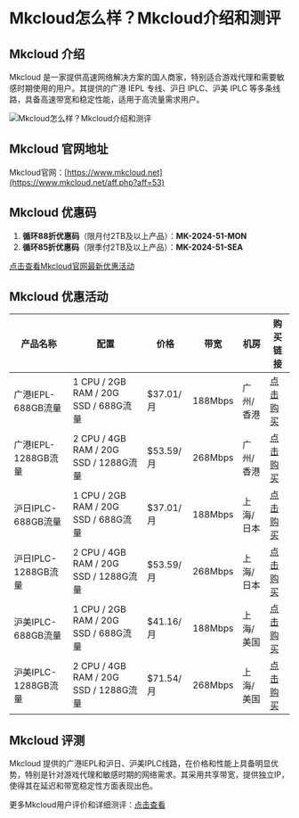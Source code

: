 # Mkcloud怎么样？Mkcloud介绍和测评

## Mkcloud 介绍
Mkcloud 是一家提供高速网络解决方案的国人商家，特别适合游戏代理和需要敏感时期使用的用户。其提供的广港 IEPL 专线、沪日 IPLC、沪美 IPLC 等多条线路，具备高速带宽和稳定性能，适用于高流量需求用户。

![Mkcloud怎么样？Mkcloud介绍和测评](https://github.com/user-attachments/assets/758b30dc-a7fd-487f-99ca-69d9d543e453)

## Mkcloud 官网地址
Mkcloud官网：[https://www.mkcloud.net](https://www.mkcloud.net/aff.php?aff=53)

## Mkcloud 优惠码
1. **循环88折优惠码**（限月付2TB及以上产品）：**MK-2024-51-MON**  
2. **循环85折优惠码**（限季付2TB及以上产品）：**MK-2024-51-SEA**

[点击查看Mkcloud官网最新优惠活动](https://www.mkcloud.net/aff.php?aff=53)

## Mkcloud 优惠活动

| 产品名称           | 配置                                  | 价格         | 带宽    | 机房      | 购买链接 |
| ------------------ | ------------------------------------- | ------------ | ------- | --------- | -------- |
| 广港IEPL-688GB流量 | 1 CPU / 2GB RAM / 20G SSD / 688G流量 | $37.01/月    | 188Mbps | 广州/香港 | [点击购买](https://www.mkcloud.net/aff.php?aff=53&gid=1) |
| 广港IEPL-1288GB流量 | 2 CPU / 4GB RAM / 20G SSD / 1288G流量 | $53.59/月    | 268Mbps | 广州/香港 | [点击购买](https://www.mkcloud.net/aff.php?aff=53&gid=1) |
| 沪日IPLC-688GB流量 | 1 CPU / 2GB RAM / 20G SSD / 688G流量 | $37.01/月    | 188Mbps | 上海/日本 | [点击购买](https://www.mkcloud.net/aff.php?aff=53&gid=4) |
| 沪日IPLC-1288GB流量 | 2 CPU / 4GB RAM / 20G SSD / 1288G流量 | $53.59/月    | 268Mbps | 上海/日本 | [点击购买](https://www.mkcloud.net/aff.php?aff=53&gid=4) |
| 沪美IPLC-688GB流量 | 1 CPU / 2GB RAM / 20G SSD / 688G流量 | $41.16/月    | 188Mbps | 上海/美国 | [点击购买](https://www.mkcloud.net/aff.php?aff=53&gid=7) |
| 沪美IPLC-1288GB流量 | 2 CPU / 4GB RAM / 20G SSD / 1288G流量 | $71.54/月    | 268Mbps | 上海/美国 | [点击购买](https://www.mkcloud.net/aff.php?aff=53&gid=7) |

## Mkcloud 评测
Mkcloud 提供的广港IEPL和沪日、沪美IPLC线路，在价格和性能上具备明显优势，特别是针对游戏代理和敏感时期的网络需求。其采用共享带宽，提供独立IP，使得其在延迟和带宽稳定性方面表现出色。

更多Mkcloud用户评价和详细测评：[点击查看](https://www.mkcloud.net/aff.php?aff=53)
